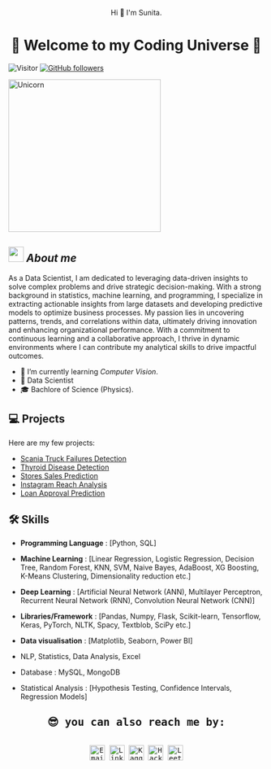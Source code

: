 <p align="center">
   Hi 👋 I'm Sunita. 
</p>

<h1 align="center">🌟 Welcome to my Coding Universe 🌟</h1>

![Visitor](https://visitor-badge.laobi.icu/badge?page_id=Sunita778.repoName) [![GitHub followers](https://img.shields.io/github/followers/Sunita778.svg?style=social&label=Follow)](https://github.com/Sunita778?tab=followers)<br/>



<img align="center" width=300px alt="Unicorn" src="https://c.tenor.com/GN73MKBawZYAAAAi/busy-cute.gif" />

## <img src="https://media.giphy.com/media/ObNTw8Uzwy6KQ/giphy.gif" width="30px">&nbsp;***About me***

As a Data Scientist, I am dedicated to leveraging data-driven insights to solve complex problems and drive strategic decision-making. With a strong background in statistics, machine learning, and programming, I specialize in extracting actionable insights from large datasets and developing predictive models to optimize business processes. My passion lies in uncovering patterns, trends, and correlations within data, ultimately driving innovation and enhancing organizational performance. With a commitment to continuous learning and a collaborative approach, I thrive in dynamic environments where I can contribute my analytical skills to drive impactful outcomes.

- 🌱 I’m currently learning *Computer Vision*.
- 💼 Data Scientist
- 🎓 Bachlore of Science (Physics).


## 💻 Projects

Here are my few projects:

- [Scania Truck Failures Detection](https://github.com/Sunita778/Scania-Truck-Failures-Detection)
- [Thyroid Disease Detection](https://github.com/Sunita778/Thyroid-Disease-Detection)
- [Stores Sales Prediction](https://github.com/Sunita778/Stores-Sales-Prediction)
- [Instagram Reach Analysis](https://github.com/Sunita778/Data-Science-Assignments/tree/main/Projects%20and%20other%20Assignments/Machine%20Learning%20projects/Q1%20(Instagram%20Reach%20Analysis%20and%20Prediction))
- [Loan Approval Prediction](https://github.com/Sunita778/Data-Science-Assignments/tree/main/Projects%20and%20other%20Assignments/Machine%20Learning%20projects/Q6%20(Loan%20Approval%20Prediction))




## 🛠️ Skills
- **Programming Language** : [Python, SQL]
- **Machine Learning** : [Linear Regression, Logistic Regression, Decision Tree, Random Forest, KNN, SVM, Naive Bayes, AdaBoost, XG Boosting, K-Means Clustering, Dimensionality reduction etc.]
- **Deep Learning** : [Artificial Neural Network (ANN), Multilayer Perceptron, Recurrent Neural Network (RNN), Convolution Neural Network (CNN)]
- **Libraries/Framework** : [Pandas, Numpy, Flask, Scikit-learn, Tensorflow, Keras, PyTorch, NLTK, Spacy, Textblob, SciPy etc.]
- **Data visualisation** : [Matplotlib, Seaborn, Power BI]

- NLP, Statistics, Data Analysis, Excel
- Database : MySQL, MongoDB
- Statistical Analysis : [Hypothesis Testing, Confidence Intervals, Regression Models]





<div>
  <samp>
    <h2 align="center">😎 you can also reach me by:</h2>
    <p align="center">
      <br/>
      <a href="sunitapradhan778@gmail.com" target="blank"><img align="center"
         src="https://img.shields.io/badge/email-%23D14836.svg?style=for-the-badge&logo=gmail&logoColor=white"
         alt="Email" height="30"/></a>
      <a href="https://www.linkedin.com/in/sunita85/" target="blank"><img align="center"
         src="https://img.shields.io/badge/linkedin-%231DA1F2.svg?style=for-the-badge&logo=linkedin&logoColor=white"
         alt="LinkedIn" height="30"/></a>
      <a href="https://www.kaggle.com/sunita778" target="blank"><img align="center"
         src="https://img.shields.io/badge/kaggle-%2320BEFF.svg?style=for-the-badge&logo=kaggle&logoColor=white"
         alt="Kaggle" height="30"/></a>
      <a href="https://www.hackerrank.com/profile/Sunita778" target="blank"><img align="center"
         src="https://img.shields.io/badge/hackerrank-%2323BEFF.svg?style=for-the-badge&logo=hackerrank&logoColor=white"
         alt="HackerRank" height="30"/></a>
      <a href="https://leetcode.com/Sunita778/" target="blank"><img align="center"
         src="https://img.shields.io/badge/leetcode-%23FFA116.svg?style=for-the-badge&logo=leetcode&logoColor=white"
         alt="LeetCode" height="30"/></a>
    </p>
  </samp>
</div>
</details>
